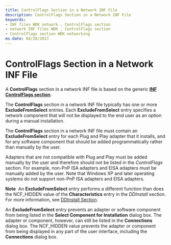 ```yaml
---
title: ControlFlags Section in a Network INF File
description: ControlFlags Section in a Network INF File
keywords:
- INF files WDK network , ControlFlags section
- network INF files WDK , ControlFlags section
- ControlFlags section WDK networking
ms.date: 04/20/2017
---
```


# ControlFlags Section in a Network INF File





A **ControlFlags** section in a network INF file is based on the generic [**INF ControlFlags section**](../install/inf-controlflags-section.md).

The **ControlFlags** section in a network INF file typically has one or more **ExcludeFromSelect** entries. Each **ExcludeFromSelect** entry specifies a network component that will not be displayed to the end user as an option during a manual installation.

The **ControlFlags** section in a network INF file must contain an **ExcludeFromSelect** entry for each Plug and Play adapter that it installs, and for any software component that should be added programmatically rather than manually by the user.

Adapters that are not compatible with Plug and Play must be added manually by the user and therefore should not be listed in the *ControlFlags* section. For example, non-PnP ISA adapters and EISA adapters must be manually added by the user. Note that Windows XP and later operating systems do not support non-PnP ISA adapters and EISA adapters.

**Note**  An **ExcludeFromSelect** entry performs a different function than does the NCF\_HIDDEN value of the **Characteristics** entry in the *DDInstall* section. For more information, see [DDInstall Section](ddinstall-section-in-a-network-inf-file.md).

 

An **ExcludeFromSelect** entry prevents an adapter or software component from being listed in the **Select Component for Installation** dialog box. The adapter or component, however, can still be listed in the **Connections** dialog box. The NCF\_HIDDEN value prevents the adapter or component from being displayed in any part of the user interface, including the **Connections** dialog box.

 

